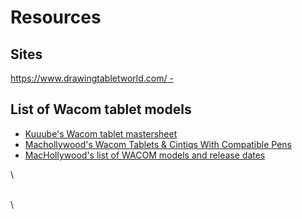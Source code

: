 # Resources

## Sites

[https://www.drawingtabletworld.com/ - ](https://www.drawingtabletworld.com/)

## List of Wacom tablet models

* [Kuuube's Wacom tablet mastersheet](kuuubes-wacom-tablet-mastersheet.md) &#x20;
* [Machollywood's Wacom Tablets & Cintiqs With Compatible Pens ](https://machollywood.com/blogs/news/wacom-tablets-and-cintiqs-with-compatible-pens)
*   [MacHollywood's list of WACOM models and release dates](https://machollywood.com/blogs/news/wacom-tablets-and-cintiqs-with-compatible-pens) &#x20;











\


\
\


